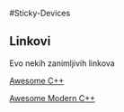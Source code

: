 #Sticky-Devices

## Linkovi

Evo nekih zanimljivih linkova

[Awesome C++](https://github.com/fffaraz/awesome-cpp)

[Awesome Modern C++](https://github.com/rigtorp/awesome-modern-cpp)

